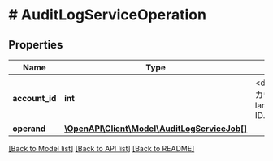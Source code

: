 # # AuditLogServiceOperation

## Properties

Name | Type | Description | Notes
------------ | ------------- | ------------- | -------------
**account_id** | **int** | &lt;div lang&#x3D;\&quot;ja\&quot;&gt;アカウントIDです。&lt;/div&gt; &lt;div lang&#x3D;\&quot;en\&quot;&gt;Account ID.&lt;/div&gt; |
**operand** | [**\OpenAPI\Client\Model\AuditLogServiceJob[]**](AuditLogServiceJob.md) |  |

[[Back to Model list]](../../README.md#models) [[Back to API list]](../../README.md#endpoints) [[Back to README]](../../README.md)
